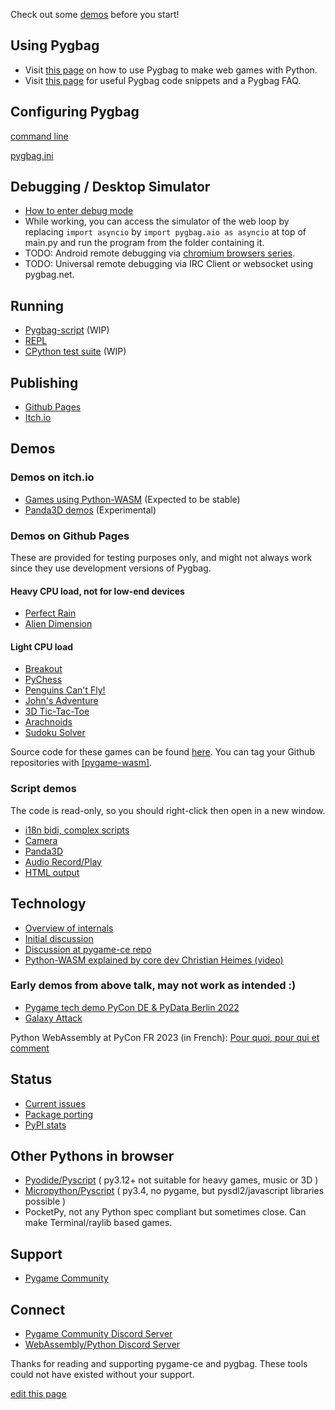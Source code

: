 Check out some [demos](#demos-on-itchio) before you start!

## Using Pygbag
- Visit [this page](/wiki/pygbag/) on how to use Pygbag to make web games with Python.
- Visit [this page](/wiki/pygbag-code/) for useful Pygbag code snippets and a Pygbag FAQ.

## Configuring Pygbag

[command line](https://github.com/pygame-web/pygbag)

[pygbag.ini](/wiki/pygbag-configuration)

## Debugging / Desktop Simulator

- [How to enter debug mode](/wiki/pygbag-debug/)
- While working, you can access the simulator of the web loop by replacing `import asyncio` by `import pygbag.aio as asyncio` at top of main.py and run the program from the folder containing it.
- TODO: Android remote debugging via [chromium browsers series](https://developer.chrome.com/docs/devtools/remote-debugging/).
- TODO: Universal remote debugging via IRC Client or websocket using pygbag.net.
   
## Running

- [Pygbag-script](/wiki/pygbag-script/) (WIP)
- [REPL](https://pygame-web.github.io/showroom/python.html?-i-&-X-dev#https://gist.githubusercontent.com/pmp-p/cfd398c75608504293d21f2642e87968/raw/773022eef4a2cc676ab0475890577a2b5e79e429/hello.py)
- [CPython test suite](https://pygame-web.github.io/showroom/pythondev.html?-d#src/testsuite.py%20all) (WIP)

## Publishing

- [Github Pages](/wiki/publishing/github.io/)
- [Itch.io](/wiki/publishing/itch.io/)

## Demos

### Demos on itch.io

- [Games using Python-WASM](https://itch.io/c/2563651/pygame-wasm) (Expected to be stable)
- [Panda3D demos](https://itch.io/c/3724091/panda3d-wasm) (Experimental)

### Demos on Github Pages

These are provided for testing purposes only, and might not always work since they use development versions of Pygbag.

#### Heavy CPU load, not for low-end devices

- [Perfect Rain](https://pmp-p.github.io/pygame-perfect-rain-wasm/)
- [Alien Dimension](https://pmp-p.github.io/pygame-alien-dimension-wasm/)

#### Light CPU load

- [Breakout](https://pmp-p.github.io/pygame-breakout-wasm/index.html)
- [PyChess](https://pmp-p.github.io/pygame-pychess-wasm/index.html)
- [Penguins Can't Fly!](https://pmp-p.github.io/pygame-PenguinsCantFly-wasm/)
- [John's Adventure](https://pmp-p.github.io/pygame-JohnsAdventure-wasm/)
- [3D Tic-Tac-Toe](https://pmp-p.github.io/pygame-ttt-3d-wasm/)
- [Arachnoids](https://pmp-p.github.io/pygame-arachnoids-wasm/)
- [Sudoku Solver](https://www.pete-j-matthews.com/Sudoku-Solver/)

Source code for these games can be found [here](https://github.com/pmp-p?tab=repositories&q=pygame-.-wasm&sort=name). You can tag your Github repositories with [[pygame-wasm]](https://github.com/topics/pygame-wasm).

### Script demos

The code is read-only, so you should right-click then open in a new window.

- [i18n bidi, complex scripts](https://pygame-web.github.io/showroom/pypad_git.html?-i#src/test_hb.py)
- [Camera](https://pygame-web.github.io/showroom/pypad_git.html?-i#src/test_vidcap.py)
- [Panda3D](https://pygame-web.github.io/showroom/pypad_dev.html?-i#src/test_panda3d_cube.py)
- [Audio Record/Play](https://pygame-web.github.io/showroom/pypad_dev.html?-i#src/test_audio.py)
- [HTML output](https://pygame-web.github.io/showroom/pypad_dev.html?-i#src/test_html.py)

## Technology
- [Overview of internals](/wiki/pygbag-internals)
- [Initial discussion](https://github.com/pygame/pygame/issues/718) 
- [Discussion at pygame-ce repo](https://github.com/pygame-community/pygame-ce/issues/540)
- [Python-WASM explained by core dev Christian Heimes (video)](https://www.youtube.com/watch?v=oa2LllRZUlU)

 
### Early demos from above talk, may not work as intended :)

- [Pygame tech demo PyCon DE & PyData Berlin 2022](https://pmp-p.github.io/pygame-wasm/)
- [Galaxy Attack](https://pmp-p.github.io/pygame-galaxy-attack-wasm/)

Python WebAssembly at PyCon FR 2023 (in French): 
[Pour quoi, pour qui et comment](https://harfang3d.github.io/pyconfr2023/#1)

## Status

- [Current issues](https://github.com/pygame-web/pygbag/issues)
- [Package porting](https://github.com/pygame-web/pkg-porting-wasm/issues)
- [PyPI stats](https://pepy.tech/project/pygbag)

## Other Pythons in browser

- [Pyodide/Pyscript](https://github.com/pyodide/pyodide) ( py3.12+ not suitable for heavy games, music or 3D )
- [Micropython/Pyscript](https://www.npmjs.com/package/@micropython/micropython-webassembly-pyscript) ( py3.4, no pygame, but pysdl2/javascript libraries possible )
- PocketPy, not any Python spec compliant but sometimes close. Can make Terminal/raylib based games.

## Support

- [Pygame Community](https://pyga.me/)

## Connect

- [Pygame Community Discord Server](https://discord.gg/p7RjnVNTcM)
- [WebAssembly/Python Discord Server](https://discord.gg/MCTM4xFDMK)

Thanks for reading and supporting pygame-ce and pygbag. These tools could not have existed without your support.


[edit this page](https://github.com/pygame-web/pygame-web.github.io/edit/main/wiki/README.md)
